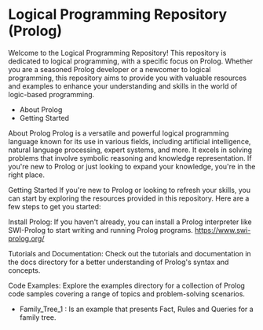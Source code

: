
# Logical Programming Repository (Prolog)
Welcome to the Logical Programming Repository! This repository is dedicated to logical programming, with a specific focus on Prolog. Whether you are a seasoned Prolog developer or a newcomer to logical programming, this repository aims to provide you with valuable resources and examples to enhance your understanding and skills in the world of logic-based programming.


* About Prolog
* Getting Started

About Prolog
Prolog is a versatile and powerful logical programming language known for its use in various fields, including artificial intelligence, natural language processing, expert systems, and more. It excels in solving problems that involve symbolic reasoning and knowledge representation. If you're new to Prolog or just looking to expand your knowledge, you're in the right place.

Getting Started
If you're new to Prolog or looking to refresh your skills, you can start by exploring the resources provided in this repository. Here are a few steps to get you started:

Install Prolog: If you haven't already, you can install a Prolog interpreter like SWI-Prolog to start writing and running Prolog programs. https://www.swi-prolog.org/

Tutorials and Documentation: Check out the tutorials and documentation in the docs directory for a better understanding of Prolog's syntax and concepts.

Code Examples: Explore the examples directory for a collection of Prolog code samples covering a range of topics and problem-solving scenarios.


* Family_Tree_1 : Is an example that presents Fact, Rules and Queries for a family tree.

